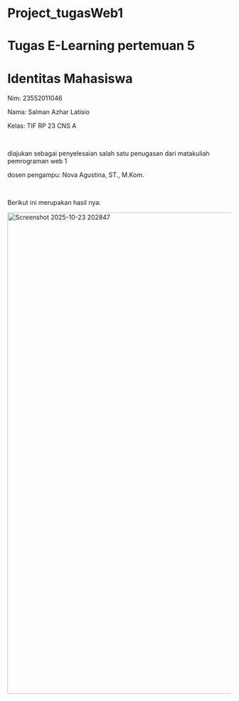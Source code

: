 # Project_tugasWeb1 
# Tugas E-Learning pertemuan 5
<h1>Identitas Mahasiswa</h1>
<p>Nim: 23552011046</p>
<p>Nama: Salman Azhar Latisio</p>
<p>Kelas: TIF RP 23 CNS A</p>
<br>
<p>diajukan sebagai penyelesaian salah satu penugasan dari matakuliah pemrograman web 1</p>
<p>dosen pengampu: Nova Agustina, ST., M.Kom.</p> 
<br> 
<p>Berikut ini merupakan hasil nya: </p>
<img width="1919" height="1079" alt="Screenshot 2025-10-23 202847" src="https://github.com/user-attachments/assets/4af70a24-7b17-4f77-ae9f-4ca1fd642b16" />

